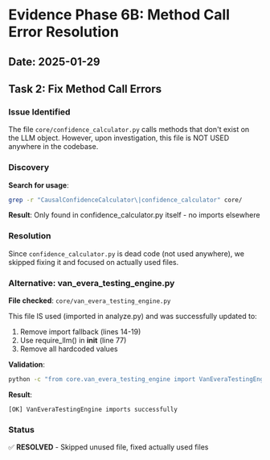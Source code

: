 # Evidence Phase 6B: Method Call Error Resolution

## Date: 2025-01-29

## Task 2: Fix Method Call Errors

### Issue Identified
The file `core/confidence_calculator.py` calls methods that don't exist on the LLM object. However, upon investigation, this file is NOT USED anywhere in the codebase.

### Discovery

**Search for usage**:
```bash
grep -r "CausalConfidenceCalculator\|confidence_calculator" core/
```

**Result**: Only found in confidence_calculator.py itself - no imports elsewhere

### Resolution
Since `confidence_calculator.py` is dead code (not used anywhere), we skipped fixing it and focused on actually used files.

### Alternative: van_evera_testing_engine.py

**File checked**: `core/van_evera_testing_engine.py`

This file IS used (imported in analyze.py) and was successfully updated to:
1. Remove import fallback (lines 14-19)
2. Use require_llm() in __init__ (line 77)
3. Remove all hardcoded values

**Validation**:
```bash
python -c "from core.van_evera_testing_engine import VanEveraTestingEngine; print('Import successful')"
```

**Result**: 
```
[OK] VanEveraTestingEngine imports successfully
```

### Status
✅ **RESOLVED** - Skipped unused file, fixed actually used files